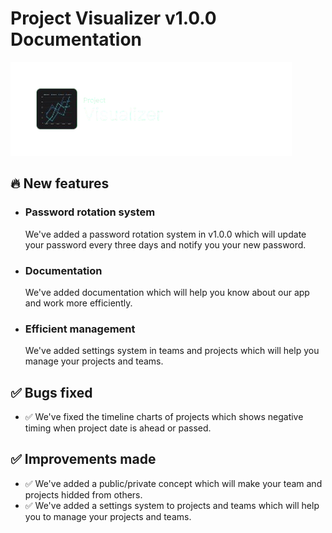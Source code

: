 # Project Visualizer v1.0.0 Documentation

![App logo](/docs/app-logo.png)

## 🔥 New features

- ### Password rotation system
    We've added a password rotation system in v1.0.0 which will update your password every three days and notify you your new password.

- ### Documentation
    We've added documentation which will help you know about our app and work more efficiently.

- ### Efficient management
    We've added settings system in teams and projects which will help you manage your projects and teams.

## ✅ Bugs fixed

- ✅ We've fixed the timeline charts of projects which shows negative timing when project date is ahead or passed.

## ✅ Improvements made

- ✅ We've added a public/private concept which will make your team and projects hidded from others.
- ✅ We've added a settings system to projects and teams which will help you to manage your projects and teams.